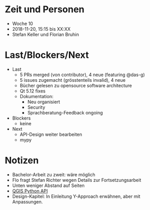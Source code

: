 # Zeit und Personen

- Woche 10
- 2018-11-20, 15:15 bis XX:XX
- Stefan Keller und Florian Bruhin

# Last/Blockers/Next

- Last
  - 5 PRs merged (von contributor), 4 neue (featuring @das-g)
  - 5 issues zugemacht (grösstenteils invalid), 4 neue
  - Bücher gelesen zu opensource software architecture
  - Qt 5.12 fixes
  - Dokumentation:
    - Neu organisiert
    - Security
    - Sprachberatung-Feedback ongoing
- Blockers
  - keine
- Next
  - API-Design weiter bearbeiten
  - mypy

# Notizen

- Bachelor-Arbeit zu zweit: wäre möglich
- Flo fragt Stefan Richter wegen Details zur Fortsetzungsarbeit
- Unten weniger Abstand auf Seiten
- [QGIS Python API](https://qgis.org/pyqgis/3.4/)
- Design-Kapitel: In Einleitung Y-Approach erwähnen, aber mit Anpassungen.
